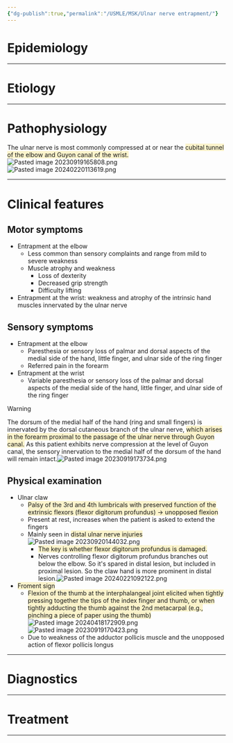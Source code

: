 ```yaml
---
{"dg-publish":true,"permalink":"/USMLE/MSK/Ulnar nerve entrapment/"}
---
```


# Epidemiology


---
# Etiology


---
# Pathophysiology
The ulnar nerve is most commonly compressed at or near the <span style="background:rgba(240, 200, 0, 0.2)">cubital tunnel of the elbow and Guyon canal of the wrist.</span>![Pasted image 20230919165808.png](/img/user/appendix/Pasted%20image%2020230919165808.png)![Pasted image 20240220113619.png](/img/user/appendix/Pasted%20image%2020240220113619.png)

---
# Clinical features
## Motor symptoms
- Entrapment at the elbow
	- Less common than sensory complaints and range from mild to severe weakness
	- Muscle atrophy and weakness
		- Loss of dexterity
		- Decreased grip strength
		- Difficulty lifting
- Entrapment at the wrist: weakness and atrophy of the intrinsic hand muscles innervated by the ulnar nerve
## Sensory symptoms
- Entrapment at the elbow
	- Paresthesia or sensory loss of palmar and dorsal aspects of the medial side of the hand, little finger, and ulnar side of the ring finger
	- Referred pain in the forearm 
- Entrapment at the wrist
	- Variable paresthesia or sensory loss of the palmar and dorsal aspects of the medial side of the hand, little finger, and ulnar side of the ring finger

>[!warning] 
>The dorsum of the medial half of the hand (ring and small fingers) is innervated by the dorsal cutaneous branch of the ulnar nerve, <span style="background:rgba(240, 200, 0, 0.2)">which arises in the forearm proximal to the passage of the ulnar nerve through Guyon canal.</span> As this patient exhibits nerve compression at the level of Guyon canal, the sensory innervation to the medial half of the dorsum of the hand will remain intact.![Pasted image 20230919173734.png](/img/user/appendix/Pasted%20image%2020230919173734.png)
## Physical examination
- Ulnar claw 
	- <span style="background:rgba(240, 200, 0, 0.2)">Palsy of the 3rd and 4th lumbricals with preserved function of the extrinsic flexors (flexor digitorum profundus) -> unopposed flexion</span>
	- Present at rest, increases when the patient is asked to extend the fingers
	- Mainly seen in <span style="background:rgba(240, 200, 0, 0.2)">distal ulnar nerve injuries</span>![Pasted image 20230920144032.png](/img/user/appendix/Pasted%20image%2020230920144032.png)
		- <span style="background:rgba(240, 200, 0, 0.2)">The key is whether flexor digitorum profundus is damaged.</span>
		- Nerves controlling flexor digitorum profundus branches out below the elbow. So it's spared in distal lesion, but included in proximal lesion. So the claw hand is more prominent in distal lesion.![Pasted image 20240221092122.png](/img/user/appendix/Pasted%20image%2020240221092122.png)
- <span style="background:rgba(240, 200, 0, 0.2)">Froment sign</span> 
	- <span style="background:rgba(240, 200, 0, 0.2)">Flexion of the thumb at the interphalangeal joint elicited when tightly pressing together the tips of the index finger and thumb, or when tightly adducting the thumb against the 2nd metacarpal (e.g., pinching a piece of paper using the thumb)</span> ![Pasted image 20240418172909.png](/img/user/appendix/Pasted%20image%2020240418172909.png)![Pasted image 20230919170423.png](/img/user/appendix/Pasted%20image%2020230919170423.png)
	- Due to weakness of the adductor pollicis muscle and the unopposed action of flexor pollicis longus

---
# Diagnostics


---
# Treatment


---

